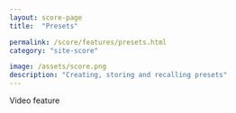 ```yaml
---
layout: score-page
title:  "Presets"

permalink: /score/features/presets.html
category: "site-score"

image: /assets/score.png
description: "Creating, storing and recalling presets"
---
```


Video feature
